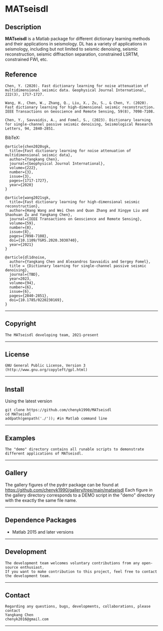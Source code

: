 **MATseisdl**
======

## Description

**MATseisdl** is a Matlab package for different dictionary learning methods and their applications in seismology. DL has a variety of applications in seismology, including but not limited to seismic denoising, seismic reconstruction, seismic diffraction separation, constrained LSRTM, constrained FWI, etc.

## Reference
    Chen, Y. (2020). Fast dictionary learning for noise attenuation of multidimensional seismic data. Geophysical Journal International, 222(3), 1717-1727.
    
    Wang, H., Chen, W., Zhang, Q., Liu, X., Zu, S., & Chen, Y. (2020). Fast dictionary learning for high-dimensional seismic reconstruction. IEEE Transactions on Geoscience and Remote Sensing, 59(8), 7098-7108.

    Chen, Y., Savvaidis, A., and Fomel, S., (2023). Dictionary learning for single-channel passive seismic denoising, Seismological Research Letters, 94, 2840-2851.
	
BibTeX:

	@article{chen2020sgk,
	  title={Fast dictionary learning for noise attenuation of multidimensional seismic data},
	  author={Yangkang Chen},
	  journal={Geophysical Journal International},
	  volume={222},
	  number={3},
	  issue={3},
	  pages={1717-1727},
	  year={2020}
	}

	@article{wang2021sgk,
	  title={Fast dictionary learning for high-dimensional seismic reconstruction},
	  author={Hang Wang and Wei Chen and Quan Zhang and Xingye Liu and Shaohuan Zu and Yangkang Chen},
	  journal={IEEE Transactions on Geoscience and Remote Sensing},
	  volume={59},
	  number={8},
	  issue={8},
	  pages={7098-7108},
	  doi={10.1109/TGRS.2020.3030740},
	  year={2021}
	}

	@article{dl1dnoise,
	  author={Yangkang Chen and Alexandros Savvaidis and Sergey Fomel},
	  title = {Dictionary learning for single-channel passive seismic denoising},
	  journal={TBD},
	  year=2023,
	  volume={94},
	  number={6},
	  issue={6},
	  pages={2840-2851},
	  doi={10.1785/0220230169},
	}
-----------
## Copyright
	The MATseisdl developing team, 2021-present
-----------

## License
    GNU General Public License, Version 3
    (http://www.gnu.org/copyleft/gpl.html)   

-----------

## Install
Using the latest version

    git clone https://github.com/chenyk1990/MATseisdl
    cd MATseisdl
    addpath(genpath('./')); #in Matlab command line

-----------
## Examples
    The "demo" directory contains all runable scripts to demonstrate different applications of MATseisdl. 

-----------
## Gallery
The gallery figures of the pydrr package can be found at
    https://github.com/chenyk1990/gallery/tree/main/matseisdl
Each figure in the gallery directory corresponds to a DEMO script in the "demo" directory with the exactly the same file name.

-----------
## Dependence Packages
* Matlab 2015 and later versions

-----------
## Development
    The development team welcomes voluntary contributions from any open-source enthusiast. 
    If you want to make contribution to this project, feel free to contact the development team. 

-----------
## Contact
    Regarding any questions, bugs, developments, collaborations, please contact  
    Yangkang Chen
    chenyk2016@gmail.com

-----------


